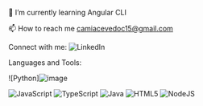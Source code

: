 🌱 I’m currently learning Angular CLI

📫 How to reach me camiacevedoc15@gmail.com

Connect with me:
![LinkedIn](https://www.linkedin.com/in/camilo-a-acevedo-292750331/)

Languages and Tools:

![Python]![image](https://github.com/user-attachments/assets/e6a889a6-71cd-4daa-aeb2-6bfb31e29f66)

![JavaScript](https://www.svgrepo.com/svg/303206/javascript-logo)
![TypeScript](https://www.svgrepo.com/svg/374146/typescript-official)
![Java](https://www.svgrepo.com/svg/452234/java)
![HTML5](https://www.svgrepo.com/svg/452228/html-5)
![NodeJS](https://www.svgrepo.com/svg/373931/node2)

